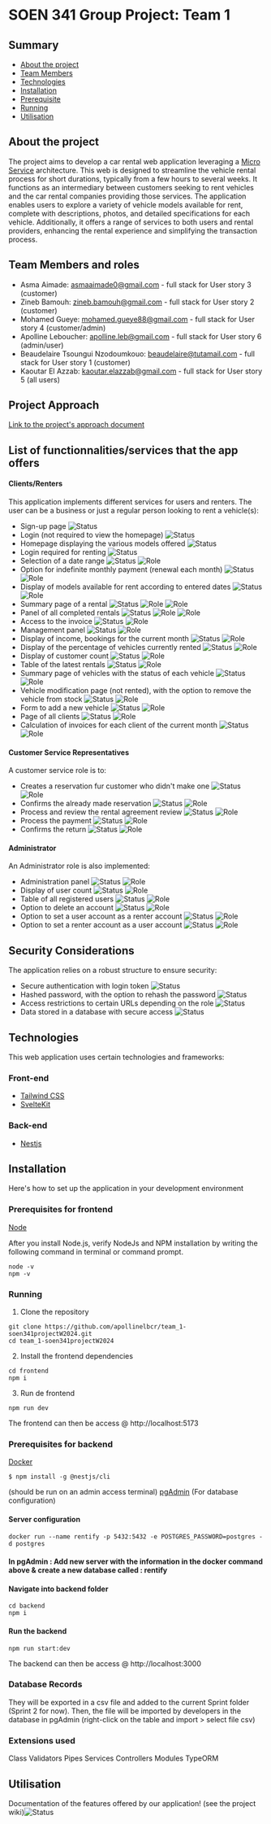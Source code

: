 # SOEN 341 Group Project: Team 1

## Summary

* [About the project](#about-the-project)
* [Team Members](#team-members)
* [Technologies](#technologies)
* [Installation](#installation)
* [Prerequisite](#prerequisites)
* [Running](#running)
* [Utilisation](#utilisation)



## About the project

The project aims to develop a car rental web application leveraging a [Micro Service](https://learn.microsoft.com/en-us/azure/architecture/guide/architecture-styles/microservices) architecture. 
This web is designed to streamline the vehicle rental process for short durations, typically from a 
few hours to several weeks. It functions as an intermediary between customers seeking to rent vehicles and the car 
rental companies providing those services. The application enables users to explore a variety of vehicle models 
available for rent, complete with descriptions, photos, and detailed specifications for each vehicle. Additionally, 
it offers a range of services to both users and rental providers, enhancing the rental experience and simplifying the 
transaction process.

## Team Members and roles

- Asma Aimade: asmaaimade0@gmail.com - full stack for User story 3 (customer)
- Zineb Bamouh: zineb.bamouh@gmail.com - full stack for User story 2 (customer)
- Mohamed Gueye: mohamed.gueye88@gmail.com - full stack for User story 4 (customer/admin)
- Apolline Leboucher: apolline.leb@gmail.com - full stack for User story 6 (admin/user)
- Beaudelaire Tsoungui Nzodoumkouo: beaudelaire@tutamail.com - full stack for User story 1 (customer)
- Kaoutar El Azzab: kaoutar.elazzab@gmail.com - full stack for User story 5 (all users)

## Project Approach
[Link to the project's approach document](https://docs.google.com/document/d/1U6NiEDSAmT1NGRBFCFDgL9N2u6lD7lsj/edit)

## List of functionnalities/services that the app offers

#### Clients/Renters

This application implements different services for users and renters. The user can be a business or just a regular person looking to rent a vehicle(s):

* Sign-up page
  ![Status][s-todo]
* Login (not required to view the homepage)
  ![Status][s-todo]
* Homepage displaying the various models offered
  ![Status][s-finished]
* Login required for renting
  ![Status][s-todo]
* Selection of a date range
  ![Status][s-finished] ![Role][s-customer]
* Option for indefinite monthly payment (renewal each month)
  ![Status][s-todo] ![Role][s-customer]
* Display of models available for rent according to entered dates
  ![Status][s-todo] ![Role][s-customer]
* Summary page of a rental
  ![Status][s-todo] ![Role][s-customer] ![Role][s-renter]
* Panel of all completed rentals
  ![Status][s-todo] ![Role][s-customer] ![Role][s-renter]
* Access to the invoice
  ![Status][s-todo] ![Role][s-renter]
* Management panel
  ![Status][s-todo] ![Role][s-renter]
* Display of income, bookings for the current month
  ![Status][s-todo] ![Role][s-renter]
* Display of the percentage of vehicles currently rented
  ![Status][s-todo] ![Role][s-renter]
* Display of customer count
  ![Status][s-todo] ![Role][s-renter]
* Table of the latest rentals
  ![Status][s-todo] ![Role][s-renter]
* Summary page of vehicles with the status of each vehicle
  ![Status][s-finished] ![Role][s-renter]
* Vehicle modification page (not rented), with the option to remove the vehicle from stock
  ![Status][s-finished] ![Role][s-renter]
* Form to add a new vehicle
  ![Status][s-finished] ![Role][s-renter]
* Page of all clients
  ![Status][s-todo] ![Role][s-renter]
* Calculation of invoices for each client of the current month
  ![Status][s-todo] ![Role][s-renter]

#### Customer Service Representatives
A customer service role is to:
* Creates a reservation fur customer who didn't make one
  ![Status][s-todo] ![Role][s-renter]
* Confirms the already made reservation 
  ![Status][s-todo] ![Role][s-renter]
* Process and review the rental agreement review
  ![Status][s-todo] ![Role][s-renter]
* Process the payment 
  ![Status][s-todo] ![Role][s-renter]
* Confirms the return
  ![Status][s-todo] ![Role][s-renter]

#### Administrator
An Administrator role is also implemented:
* Administration panel
  ![Status][s-todo] ![Role][s-admin]
* Display of user count
  ![Status][s-todo] ![Role][s-admin]
* Table of all registered users
  ![Status][s-todo] ![Role][s-admin]
* Option to delete an account
  ![Status][s-todo] ![Role][s-admin]
* Option to set a user account as a renter account
  ![Status][s-todo] ![Role][s-admin]
* Option to set a renter account as a user account
  ![Status][s-todo] ![Role][s-admin]

## Security Considerations
The application relies on a robust structure to ensure security:
* Secure authentication with login token
  ![Status][s-todo]
* Hashed password, with the option to rehash the password
  ![Status][s-todo]
* Access restrictions to certain URLs depending on the role
  ![Status][s-todo]
* Data stored in a database with secure access
  ![Status][s-todo]

## Technologies
This web application uses certain technologies and frameworks:

### Front-end
* [Tailwind CSS](https://tailwindcss.com)
* [SvelteKit](https://kit.svelte.dev)

### Back-end
* [Nestjs](https://nestjs.com)

<!-- Installation -->
## Installation

Here's how to set up the application in your development environment

### Prerequisites for frontend

[Node](https://nodejs.org/en/download)

After you install Node.js, verify NodeJs and NPM installation by writing the following command in terminal or command prompt.

```
node -v
npm -v
```

### Running

1. Clone the repository
```
git clone https://github.com/apollinelbcr/team_1-soen341projectW2024.git
cd team_1-soen341projectW2024
```

2. Install the frontend dependencies
```
cd frontend
npm i
```

3. Run de frontend
```
npm run dev
```
The frontend can then be access @  http://localhost:5173


### Prerequisites for backend

[Docker](https://www.docker.com/products/docker-desktop/)

```
$ npm install -g @nestjs/cli
```
(should be run on an admin access terminal)
[pgAdmin](https://www.pgadmin.org/download/)
(For database configuration)

#### Server configuration
```
docker run --name rentify -p 5432:5432 -e POSTGRES_PASSWORD=postgres -d postgres
```
#### In pgAdmin : Add new server with the information in the docker command above & create a new database called : rentify

#### Navigate into backend folder
```
cd backend
npm i
```

#### Run the backend
```
npm run start:dev
```
The backend can then be access @  http://localhost:3000

### Database Records
They will be exported in a csv file and added to the current Sprint folder (Sprint 2 for now). Then, the file will be imported by developers in the database in pgAdmin (right-click on the table and import > select file csv)

### Extensions used

Class Validators
Pipes
Services
Controllers
Modules
TypeORM

<!-- USAGE EXAMPLES -->
## Utilisation

Documentation of the features offered by our application! (see the project wiki)![Status][s-todo]

<!-- MARKDOWN LINKS & IMAGES -->
<!-- https://www.markdownguide.org/basic-syntax/#reference-style-links -->
[s-url]: (#roadmap)
[s-todo]: https://img.shields.io/static/v1?label=Statut&message=Todo&color=blue
[s-in-progress]: https://img.shields.io/static/v1?label=Statut&message=In%20progress&color=orange
[s-finished]: https://img.shields.io/static/v1?label=Statut&message=Finished&color=green
[s-customer]: https://img.shields.io/static/v1?label=Role&message=Customer&color=yellow
[s-renter]: https://img.shields.io/static/v1?label=Role&message=Renter&color=purple
[s-admin]: https://img.shields.io/static/v1?label=Role&message=Admin&color=red
[s-bug]: https://img.shields.io/static/v1?label=Statut&message=Bug&color=purple
[s-frontend]: https://img.shields.io/static/v1?label=Front-end&message=90%&color=green
[s-backend]: https://img.shields.io/static/v1?label=Back-end&message=40%&color=orange
